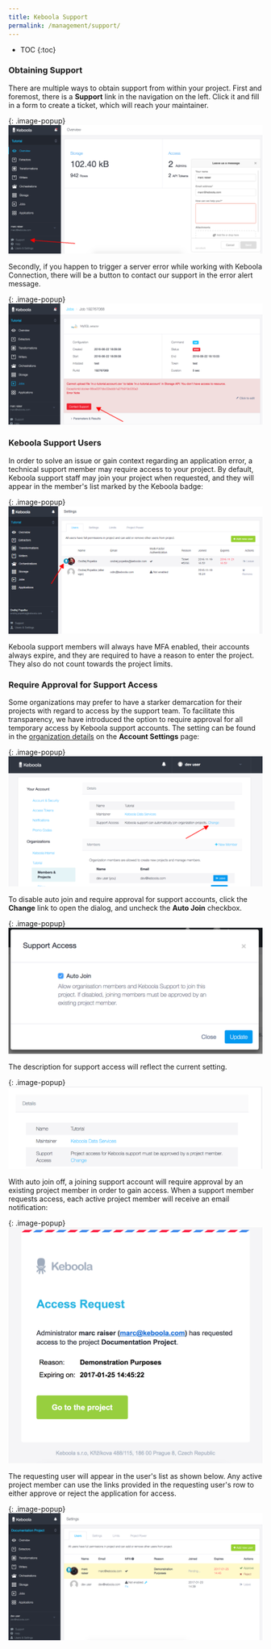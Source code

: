 ```yaml
---
title: Keboola Support
permalink: /management/support/
---
```


* TOC
{:toc}


### Obtaining Support
There are multiple ways to obtain support from within your project.
First and foremost, there is a **Support** link in the navigation on the left. Click it and fill in a form 
to create a ticket, which will reach your maintainer.

{: .image-popup}
![Screenshot -- User joined](/management/support/support-link.png)

Secondly, if you happen to trigger a server error while working with Keboola Connection, there will be 
a button to contact our support in the error alert message.

{: .image-popup}
![Screenshot -- User joined](/management/support/support-error.png)

### Keboola Support Users
In order to solve an issue or gain context regarding an application error, a technical support member 
may require access to your project. By default, Keboola support staff may join your project when 
requested, and they will appear in the member's list marked by the Keboola badge:

{: .image-popup}
![Screenshot -- User joined](/management/support/users.png)

Keboola support members will always have MFA enabled, their accounts always expire, and they are 
required to have a reason to enter the project. They also do not count towards the project limits.

### Require Approval for Support Access
Some organizations may prefer to have a starker demarcation for their projects with regard to access by 
the support team. To facilitate this transparency, we have introduced the option to require approval for 
all temporary access by Keboola support accounts.
The setting can be found in the [organization details](/management/organization/) on the **Account 
Settings** page:

{: .image-popup}
![Screenshot -- User joined](/management/support/organization-allow-auto-join-on.png)

To disable auto join and require approval for support accounts, click the **Change** link to open 
the dialog, and uncheck the **Auto Join** checkbox.

{: .image-popup}
![Screenshot -- User joined](/management/support/auto-join-modal.png)

The description for support access will reflect the current setting.

{: .image-popup}
![Screenshot -- User joined](/management/support/organization-allow-auto-join-off.png)

With auto join off, a joining support account will require approval by an existing project member in 
order to gain access. When a support member requests access, each active project member will receive an 
email notification:

{: .image-popup}
![Screenshot -- User joined](/management/support/access-request-mail.png)

The requesting user will appear in the user's list as shown below. Any active project member can use 
the links provided in the requesting user's row to either approve or reject the application for access.

{: .image-popup}
![Screenshot -- User joined](/management/support/approve-user-list.png)
